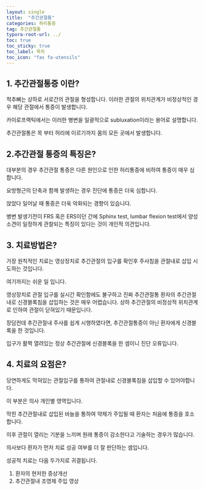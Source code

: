 ```yaml
---
layout: single
title:  "추간관절통"
categories: 허리통증
tag: 추간관절통
typora-root-url: ../
toc: true
toc_sticky: true
toc_label: 목차
toc_icon: "fas fa-utensils"
---
```


## 1. 추간관절통증 이란?

척추뼈는 상하로 서로간의 관절을 형성합니다. 이러한 관절의 위치관계가 비정상적인 경우 해당 관절에서 통증이 발생합니다. 

카이로프랙틱에서는 이러한 병변을 일괄적으로  subluxation이라는 용어로 설명합니다. 

추간관절통은 목 부터 허리에 이르기까지 몸의 모든 곳에서 발생합니다. 



## 2.추간관절 통증의 특징은? 
대부분의 경우 추간관절 통증은 다른 원인으로 인한 허리통증에 비하여 통증이 매우 심합니다. 

요방형근의 단축과 함께 발생하는 경우 진단에 통증은 더욱 심합니다. 

앉았다 일어날 때 통증은 더욱 악화되는 경향이 있습니다. 

병변 발생기전이 FRS 혹은 ERS이던 간에 Sphinx test, lumbar flexion test에서 양성소견이 일정하게 관찰되는 특징이 있다는 것이 개인적 의견입니다.



## 3. 치료방법은?

가장 원칙적인 치료는 영상장치로 추간관절의 입구를 확인후 주사침을 관절내로 삽입 시도하는 것입니다.  

여기까지는 쉬운 일 입니다. 

영상장치로 관절 입구를 실시간 확인함에도 불구하고 진짜 추간관절통 환자의 추간관절내로 신경블록침을 삽입하는 것은 매우 어렵습니다. 상하 추간관절의 비정상적 위치관계로 인하여  관절이 닫혀있기 때문입니다. 

장담컨데 추간관절내 주사를 쉽게 시행하였다면, 추간관절통증이 아닌 환자에게 신경블록을 한 것입니다. 

입구가 활짝 열려있는 정상 추간관절에 신경블록을 한 셈이니 진단 오류입니다. 



## 4. 치료의 요점은?

당연하게도 막혀있는 관절입구를 통하여 관절내로 신경블록침을 삽입할 수 있어야합니다. 

이 부분은 의사 개인별 영역입니다. 

막힌 추간관절내로 삽입된 바늘을 통하여 약제가 주입될 때 환자는 처음에 통증을 호소합니다. 

이후 관절이 열리는 기분을 느끼며 원래 통증이 감소한다고 기술하는 경우가 많습니다. 

의사보다 환자가 먼저 치료 성공 여부를 더 잘 판단하는 셈입니다. 

성공적 치료는 다음 두가지로 귀결됩니다. 

1. 환자의 현저한 증상개선  
2. 추간관절내 조영제 주입 영상



